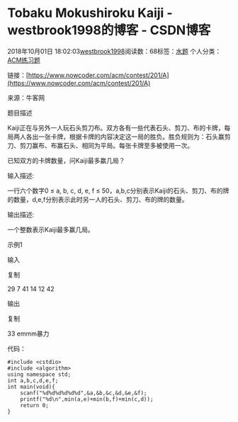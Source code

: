 # Tobaku Mokushiroku Kaiji - westbrook1998的博客 - CSDN博客





2018年10月01日 18:02:03[westbrook1998](https://me.csdn.net/westbrook1998)阅读数：68标签：[水题](https://so.csdn.net/so/search/s.do?q=水题&t=blog)
个人分类：[ACM练习题](https://blog.csdn.net/westbrook1998/article/category/7652684)









> 
链接：[https://www.nowcoder.com/acm/contest/201/A](https://www.nowcoder.com/acm/contest/201/A)

来源：牛客网

题目描述

Kaiji正在与另外一人玩石头剪刀布。双方各有一些代表石头、剪刀、布的卡牌，每局两人各出一张卡牌，根据卡牌的内容决定这一局的胜负。胜负规则为：石头赢剪刀、剪刀赢布、布赢石头、相同为平局。每张卡牌至多被使用一次。

已知双方的卡牌数量，问Kaiji最多赢几局？

输入描述:

一行六个数字0 ≤ a, b, c, d, e, f ≤ 50，a,b,c分别表示Kaiji的石头、剪刀、布的牌的数量，d,e,f分别表示此时另一人的石头、剪刀、布的牌的数量。

输出描述:

一个整数表示Kaiji最多赢几局。

示例1

输入

复制

29 7 41 14 12 42

输出

复制

33
emmm暴力

代码：

```
#include <cstdio>
#include <algorithm>
using namespace std;
int a,b,c,d,e,f;
int main(void){
    scanf("%d%d%d%d%d%d",&a,&b,&c,&d,&e,&f);
    printf("%d\n",min(a,e)+min(b,f)+min(c,d));
    return 0;
}
```






